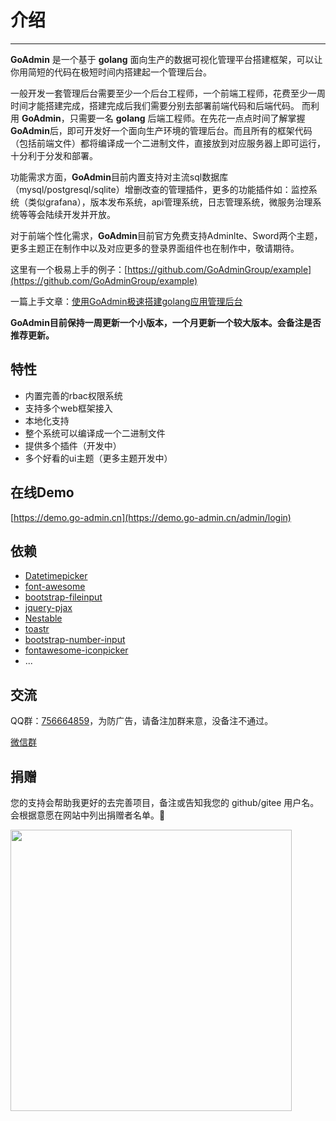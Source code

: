 # 介绍
------

**GoAdmin** 是一个基于 **golang** 面向生产的数据可视化管理平台搭建框架，可以让你用简短的代码在极短时间内搭建起一个管理后台。

一般开发一套管理后台需要至少一个后台工程师，一个前端工程师，花费至少一周时间才能搭建完成，搭建完成后我们需要分别去部署前端代码和后端代码。
而利用 **GoAdmin**，只需要一名 **golang** 后端工程师。在先花一点点时间了解掌握**GoAdmin**后，即可开发好一个面向生产环境的管理后台。而且所有的框架代码（包括前端文件）都将编译成一个二进制文件，直接放到对应服务器上即可运行，十分利于分发和部署。

功能需求方面，**GoAdmin**目前内置支持对主流sql数据库（mysql/postgresql/sqlite）增删改查的管理插件，更多的功能插件如：监控系统（类似grafana），版本发布系统，api管理系统，日志管理系统，微服务治理系统等等会陆续开发并开放。

对于前端个性化需求，**GoAdmin**目前官方免费支持Adminlte、Sword两个主题，更多主题正在制作中以及对应更多的登录界面组件也在制作中，敬请期待。

这里有一个极易上手的例子：[https://github.com/GoAdminGroup/example](https://github.com/GoAdminGroup/example)

一篇上手文章：[使用GoAdmin极速搭建golang应用管理后台](https://segmentfault.com/a/1190000022215579)

**GoAdmin目前保持一周更新一个小版本，一个月更新一个较大版本。会备注是否推荐更新。**

## 特性

- 内置完善的rbac权限系统
- 支持多个web框架接入
- 本地化支持
- 整个系统可以编译成一个二进制文件
- 提供多个插件（开发中）
- 多个好看的ui主题（更多主题开发中）

## 在线Demo

[https://demo.go-admin.cn](https://demo.go-admin.cn/admin/login)

## 依赖

- [Datetimepicker](http://eonasdan.github.io/bootstrap-datetimepicker/)
- [font-awesome](http://fontawesome.io/)
- [bootstrap-fileinput](https://github.com/kartik-v/bootstrap-fileinput)
- [jquery-pjax](https://github.com/defunkt/jquery-pjax)
- [Nestable](http://dbushell.github.io/Nestable/)
- [toastr](http://codeseven.github.io/toastr/)
- [bootstrap-number-input](https://github.com/wpic/bootstrap-number-input)
- [fontawesome-iconpicker](https://github.com/itsjavi/fontawesome-iconpicker)
- ...

## 交流

QQ群：[756664859](https://jq.qq.com/?_wv=1027&k=5JqQqIt)，为防广告，请备注加群来意，没备注不通过。

[微信群](http://quick.go-admin.cn/resource/wechat_qrcode.jpg)

## 捐赠

您的支持会帮助我更好的去完善项目，备注或告知我您的 github/gitee 用户名。
会根据意愿在网站中列出捐赠者名单。🙏

<img src="http://quick.go-admin.cn/official/assets/imgs/shoukuan.jpg" width="450" />